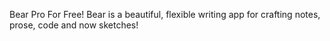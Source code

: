 Bear Pro For Free! Bear is a beautiful, flexible writing app for crafting notes, prose, code and now sketches!